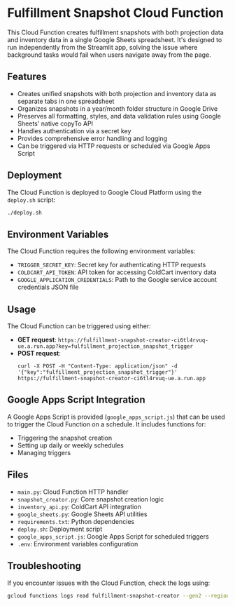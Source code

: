 # Fulfillment Snapshot Cloud Function

This Cloud Function creates fulfillment snapshots with both projection data and inventory data in a single Google Sheets spreadsheet. It's designed to run independently from the Streamlit app, solving the issue where background tasks would fail when users navigate away from the page.

## Features

- Creates unified snapshots with both projection and inventory data as separate tabs in one spreadsheet
- Organizes snapshots in a year/month folder structure in Google Drive
- Preserves all formatting, styles, and data validation rules using Google Sheets' native copyTo API
- Handles authentication via a secret key
- Provides comprehensive error handling and logging
- Can be triggered via HTTP requests or scheduled via Google Apps Script

## Deployment

The Cloud Function is deployed to Google Cloud Platform using the `deploy.sh` script:

```bash
./deploy.sh
```

## Environment Variables

The Cloud Function requires the following environment variables:

- `TRIGGER_SECRET_KEY`: Secret key for authenticating HTTP requests
- `COLDCART_API_TOKEN`: API token for accessing ColdCart inventory data
- `GOOGLE_APPLICATION_CREDENTIALS`: Path to the Google service account credentials JSON file

## Usage

The Cloud Function can be triggered using either:

- **GET request**: `https://fulfillment-snapshot-creator-ci6tl4rvuq-ue.a.run.app?key=fulfillment_projection_snapshot_trigger`
- **POST request**: 
  ```
  curl -X POST -H "Content-Type: application/json" -d '{"key":"fulfillment_projection_snapshot_trigger"}' https://fulfillment-snapshot-creator-ci6tl4rvuq-ue.a.run.app
  ```

## Google Apps Script Integration

A Google Apps Script is provided (`google_apps_script.js`) that can be used to trigger the Cloud Function on a schedule. It includes functions for:

- Triggering the snapshot creation
- Setting up daily or weekly schedules
- Managing triggers

## Files

- `main.py`: Cloud Function HTTP handler
- `snapshot_creator.py`: Core snapshot creation logic
- `inventory_api.py`: ColdCart API integration
- `google_sheets.py`: Google Sheets API utilities
- `requirements.txt`: Python dependencies
- `deploy.sh`: Deployment script
- `google_apps_script.js`: Google Apps Script for scheduled triggers
- `.env`: Environment variables configuration

## Troubleshooting

If you encounter issues with the Cloud Function, check the logs using:

```bash
gcloud functions logs read fulfillment-snapshot-creator --gen2 --region=us-east1 --limit=20
```
